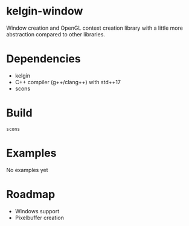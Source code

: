 # kelgin-window

Window creation and OpenGL context creation library with a little more abstraction compared to other libraries.  

# Dependencies  

* kelgin  
* C++ compiler (g++/clang++) with std++17  
* scons  

# Build  

`scons`  

# Examples  

No examples yet  

# Roadmap  

* Windows support  
* Pixelbuffer creation  

